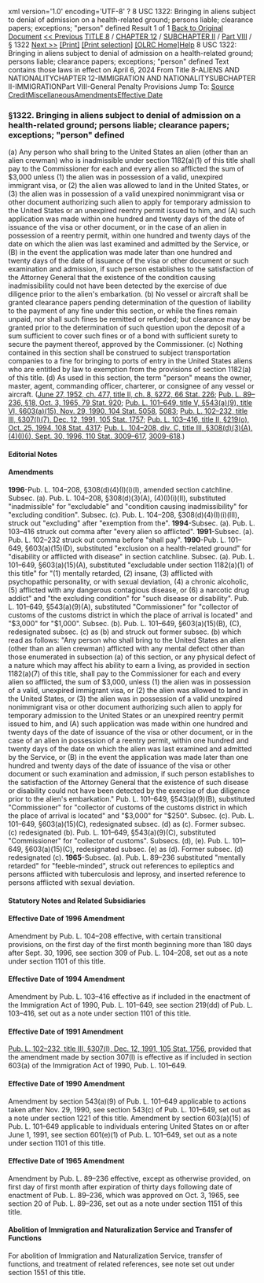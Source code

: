 xml version='1.0' encoding='UTF-8' ?
8 USC 1322: Bringing in aliens subject to denial of admission on a health-related ground; persons liable; clearance papers; exceptions; "person" defined
 Result 1 of 1
[Back to Original Document](/view.xhtml;jsessionid=2A7396F976252412F6C4070532F14511)
[<< Previous](#)
 [TITLE 8](/view.xhtml;jsessionid=2A7396F976252412F6C4070532F14511?req=granuleid%3AUSC-prelim-title8&saved=%7CZ3JhbnVsZWlkOlVTQy1wcmVsaW0tdGl0bGU4LXNlY3Rpb24xMzIy%7C%7C%7C0%7Cfalse%7Cprelim&edition=prelim) / [CHAPTER 12](/view.xhtml;jsessionid=2A7396F976252412F6C4070532F14511?req=granuleid%3AUSC-prelim-title8-chapter12&saved=%7CZ3JhbnVsZWlkOlVTQy1wcmVsaW0tdGl0bGU4LXNlY3Rpb24xMzIy%7C%7C%7C0%7Cfalse%7Cprelim&edition=prelim) / [SUBCHAPTER II](/view.xhtml;jsessionid=2A7396F976252412F6C4070532F14511?req=granuleid%3AUSC-prelim-title8-chapter12-subchapter2&saved=%7CZ3JhbnVsZWlkOlVTQy1wcmVsaW0tdGl0bGU4LXNlY3Rpb24xMzIy%7C%7C%7C0%7Cfalse%7Cprelim&edition=prelim) / [Part VIII](/view.xhtml;jsessionid=2A7396F976252412F6C4070532F14511?req=granuleid%3AUSC-prelim-title8-chapter12-subchapter2-part8&saved=%7CZ3JhbnVsZWlkOlVTQy1wcmVsaW0tdGl0bGU4LXNlY3Rpb24xMzIy%7C%7C%7C0%7Cfalse%7Cprelim&edition=prelim) / § 1322
 [Next >>](#)
[[Print]](#)
 [[Print selection]](#)
[[OLRC Home]](/browse.xhtml;jsessionid=2A7396F976252412F6C4070532F14511)[Help](/navHelp.xhtml;jsessionid=2A7396F976252412F6C4070532F14511)
8 USC 1322: Bringing in aliens subject to denial of admission on a health-related ground; persons liable; clearance papers; exceptions; "person" defined
Text contains those laws in effect on April 6, 2024
From Title 8-ALIENS AND NATIONALITYCHAPTER 12-IMMIGRATION AND NATIONALITYSUBCHAPTER II-IMMIGRATIONPart VIII-General Penalty Provisions
Jump To: [Source Credit](#sourcecredit)[Miscellaneous](#miscellaneous-note)[Amendments](#amendment-note)[Effective Date](#effectivedate-amendment-note)
### §1322. Bringing in aliens subject to denial of admission on a health-related ground; persons liable; clearance papers; exceptions; "person" defined
(a) Any person who shall bring to the United States an alien (other than an alien crewman) who is inadmissible under section 1182(a)(1) of this title shall pay to the Commissioner for each and every alien so afflicted the sum of $3,000 unless (1) the alien was in possession of a valid, unexpired immigrant visa, or (2) the alien was allowed to land in the United States, or (3) the alien was in possession of a valid unexpired nonimmigrant visa or other document authorizing such alien to apply for temporary admission to the United States or an unexpired reentry permit issued to him, and (A) such application was made within one hundred and twenty days of the date of issuance of the visa or other document, or in the case of an alien in possession of a reentry permit, within one hundred and twenty days of the date on which the alien was last examined and admitted by the Service, or (B) in the event the application was made later than one hundred and twenty days of the date of issuance of the visa or other document or such examination and admission, if such person establishes to the satisfaction of the Attorney General that the existence of the condition causing inadmissibility could not have been detected by the exercise of due diligence prior to the alien's embarkation.
(b) No vessel or aircraft shall be granted clearance papers pending determination of the question of liability to the payment of any fine under this section, or while the fines remain unpaid, nor shall such fines be remitted or refunded; but clearance may be granted prior to the determination of such question upon the deposit of a sum sufficient to cover such fines or of a bond with sufficient surety to secure the payment thereof, approved by the Commissioner.
(c) Nothing contained in this section shall be construed to subject transportation companies to a fine for bringing to ports of entry in the United States aliens who are entitled by law to exemption from the provisions of section 1182(a) of this title.
(d) As used in this section, the term "person" means the owner, master, agent, commanding officer, charterer, or consignee of any vessel or aircraft.
([June 27, 1952, ch. 477, title II, ch. 8, §272, 66 Stat. 226](/statviewer.htm?volume=66&page=226); [Pub. L. 89–236, §18, Oct. 3, 1965, 79 Stat. 920](/statviewer.htm?volume=79&page=920); [Pub. L. 101–649, title V, §543(a)(9), title VI, §603(a)(15), Nov. 29, 1990, 104 Stat. 5058](/statviewer.htm?volume=104&page=5058), [5083](/statviewer.htm?volume=104&page=5083); [Pub. L. 102–232, title III, §307(l)(7), Dec. 12, 1991, 105 Stat. 1757](/statviewer.htm?volume=105&page=1757); [Pub. L. 103–416, title II, §219(o), Oct. 25, 1994, 108 Stat. 4317](/statviewer.htm?volume=108&page=4317); [Pub. L. 104–208, div. C, title III, §308(d)(3)(A), (4)(I)(i), Sept. 30, 1996, 110 Stat. 3009–617](/statviewer.htm?volume=110&page=3009-617), [3009-618](/statviewer.htm?volume=110&page=3009-618).)
#### **Editorial Notes**
#### Amendments
**1996**-Pub. L. 104–208, §308(d)(4)(I)(i)(I), amended section catchline.
Subsec. (a). Pub. L. 104–208, §308(d)(3)(A), (4)(I)(i)(II), substituted "inadmissible" for "excludable" and "condition causing inadmissibility" for "excluding condition".
Subsec. (c). Pub. L. 104–208, §308(d)(4)(I)(i)(III), struck out "excluding" after "exemption from the".
**1994**-Subsec. (a). Pub. L. 103–416 struck out comma after "every alien so afflicted".
**1991**-Subsec. (a). Pub. L. 102–232 struck out comma before "shall pay".
**1990**-Pub. L. 101–649, §603(a)(15)(D), substituted "exclusion on a health-related ground" for "disability or afflicted with disease" in section catchline.
Subsec. (a). Pub. L. 101–649, §603(a)(15)(A), substituted "excludable under section 1182(a)(1) of this title" for "(1) mentally retarded, (2) insane, (3) afflicted with psychopathic personality, or with sexual deviation, (4) a chronic alcoholic, (5) afflicted with any dangerous contagious disease, or (6) a narcotic drug addict" and "the excluding condition" for "such disease or disability".
Pub. L. 101–649, §543(a)(9)(A), substituted "Commissioner" for "collector of customs of the customs district in which the place of arrival is located" and "$3,000" for "$1,000".
Subsec. (b). Pub. L. 101–649, §603(a)(15)(B), (C), redesignated subsec. (c) as (b) and struck out former subsec. (b) which read as follows: "Any person who shall bring to the United States an alien (other than an alien crewman) afflicted with any mental defect other than those enumerated in subsection (a) of this section, or any physical defect of a nature which may affect his ability to earn a living, as provided in section 1182(a)(7) of this title, shall pay to the Commissioner for each and every alien so afflicted, the sum of $3,000, unless (1) the alien was in possession of a valid, unexpired immigrant visa, or (2) the alien was allowed to land in the United States, or (3) the alien was in possession of a valid unexpired nonimmigrant visa or other document authorizing such alien to apply for temporary admission to the United States or an unexpired reentry permit issued to him, and (A) such application was made within one hundred and twenty days of the date of issuance of the visa or other document, or in the case of an alien in possession of a reentry permit, within one hundred and twenty days of the date on which the alien was last examined and admitted by the Service, or (B) in the event the application was made later than one hundred and twenty days of the date of issuance of the visa or other document or such examination and admission, if such person establishes to the satisfaction of the Attorney General that the existence of such disease or disability could not have been detected by the exercise of due diligence prior to the alien's embarkation."
Pub. L. 101–649, §543(a)(9)(B), substituted "Commissioner" for "collector of customs of the customs district in which the place of arrival is located" and "$3,000" for "$250".
Subsec. (c). Pub. L. 101–649, §603(a)(15)(C), redesignated subsec. (d) as (c). Former subsec. (c) redesignated (b).
Pub. L. 101–649, §543(a)(9)(C), substituted "Commissioner" for "collector of customs".
Subsecs. (d), (e). Pub. L. 101–649, §603(a)(15)(C), redesignated subsec. (e) as (d). Former subsec. (d) redesignated (c).
**1965**-Subsec. (a). Pub. L. 89–236 substituted "mentally retarded" for "feeble-minded", struck out references to epileptics and persons afflicted with tuberculosis and leprosy, and inserted reference to persons afflicted with sexual deviation.
#### **Statutory Notes and Related Subsidiaries**
#### Effective Date of 1996 Amendment
Amendment by Pub. L. 104–208 effective, with certain transitional provisions, on the first day of the first month beginning more than 180 days after Sept. 30, 1996, see section 309 of Pub. L. 104–208, set out as a note under section 1101 of this title.
#### Effective Date of 1994 Amendment
Amendment by Pub. L. 103–416 effective as if included in the enactment of the Immigration Act of 1990, Pub. L. 101–649, see section 219(dd) of Pub. L. 103–416, set out as a note under section 1101 of this title.
#### Effective Date of 1991 Amendment
[Pub. L. 102–232, title III, §307(l), Dec. 12, 1991, 105 Stat. 1756](/statviewer.htm?volume=105&page=1756), provided that the amendment made by section 307(l) is effective as if included in section 603(a) of the Immigration Act of 1990, Pub. L. 101–649.
#### Effective Date of 1990 Amendment
Amendment by section 543(a)(9) of Pub. L. 101–649 applicable to actions taken after Nov. 29, 1990, see section 543(c) of Pub. L. 101–649, set out as a note under section 1221 of this title.
Amendment by section 603(a)(15) of Pub. L. 101–649 applicable to individuals entering United States on or after June 1, 1991, see section 601(e)(1) of Pub. L. 101–649, set out as a note under section 1101 of this title.
#### Effective Date of 1965 Amendment
Amendment by Pub. L. 89–236 effective, except as otherwise provided, on first day of first month after expiration of thirty days following date of enactment of Pub. L. 89–236, which was approved on Oct. 3, 1965, see section 20 of Pub. L. 89–236, set out as a note under section 1151 of this title.
#### Abolition of Immigration and Naturalization Service and Transfer of Functions
For abolition of Immigration and Naturalization Service, transfer of functions, and treatment of related references, see note set out under section 1551 of this title.
